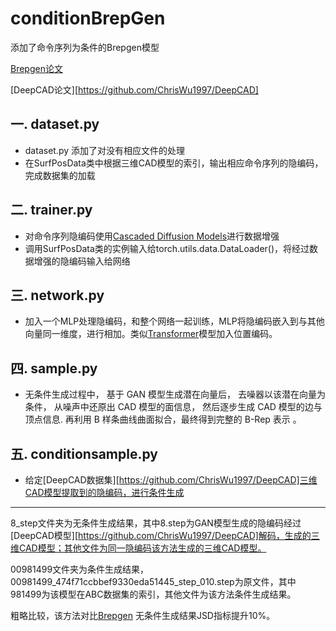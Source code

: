 # conditionBrepGen

添加了命令序列为条件的Brepgen模型

[Brepgen论文](https://github.com/samxuxiang/BrepGen)

[DeepCAD论文][https://github.com/ChrisWu1997/DeepCAD]

## 一. dataset.py

- dataset.py 添加了对没有相应文件的处理
- 在SurfPosData类中根据三维CAD模型的索引，输出相应命令序列的隐编码，完成数据集的加载

## 二. trainer.py

- 对命令序列隐编码使用[Cascaded Diffusion Models](https://arxiv.org/abs/2106.15282)进行数据增强
- 调用SurfPosData类的实例输入给torch.utils.data.DataLoader()，将经过数据增强的隐编码输入给网络

## 三. network.py

- 加入一个MLP处理隐编码，和整个网络一起训练，MLP将隐编码嵌入到与其他向量同一维度，进行相加。类似[Transformer](https://arxiv.org/abs/1706.03762)模型加入位置编码。

## 四. sample.py

- 无条件生成过程中， 基于 GAN 模型生成潜在向量后， 去噪器以该潜在向量为条件， 从噪声中还原出 CAD 模型的面信息， 然后逐步生成 CAD 模型的边与顶点信息. 再利用 B 样条曲线曲面拟合，最终得到完整的 B-Rep 表示 。

## 五. conditionsample.py

- 给定[DeepCAD数据集][https://github.com/ChrisWu1997/DeepCAD]三维CAD模型提取到的隐编码，进行条件生成

---

8_step文件夹为无条件生成结果，其中8.step为GAN模型生成的隐编码经过[DeepCAD模型][https://github.com/ChrisWu1997/DeepCAD]解码，生成的三维CAD模型；其他文件为同一隐编码该方法生成的三维CAD模型。

00981499文件夹为条件生成结果，00981499_474f71ccbbef9330eda51445_step_010.step为原文件，其中981499为该模型在ABC数据集的索引，其他文件为该方法条件生成结果。

粗略比较，该方法对比[Brepgen](https://github.com/samxuxiang/BrepGen) 无条件生成结果JSD指标提升10%。
